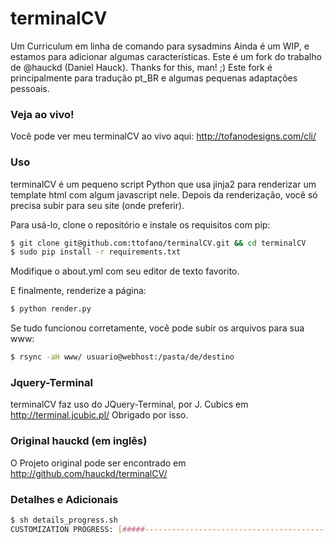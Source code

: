 # terminalCV
Um Curriculum em linha de comando para sysadmins
Ainda é um WIP, e estamos para adicionar algumas características.
Este é um fork do trabalho de @hauckd (Daniel Hauck). Thanks for this, man! ;)
Este fork é principalmente para tradução pt_BR e algumas pequenas adaptações pessoais.

### Veja ao vivo!
Você pode ver meu terminalCV ao vivo aqui: http://tofanodesigns.com/cli/

### Uso
terminalCV é um pequeno script Python que usa jinja2 para renderizar um template html com algum javascript nele. Depois da renderização, você só precisa subir para seu site (onde preferir).

Para usá-lo, clone o repositório e instale os requisitos com pip:
```bash
$ git clone git@github.com:ttofano/terminalCV.git && cd terminalCV
$ sudo pip install -r requirements.txt
```

Modifique o about.yml com seu editor de texto favorito.

E finalmente, renderize a página:
```bash
$ python render.py
```

Se tudo funcionou corretamente, você pode subir os arquivos para sua www:
```bash
$ rsync -aH www/ usuario@webhost:/pasta/de/destino
```

### Jquery-Terminal
terminalCV faz uso do JQuery-Terminal, por J. Cubics em http://terminal.jcubic.pl/
Obrigado por isso.

### Original hauckd (em inglês)
O Projeto original pode ser encontrado em http://github.com/hauckd/terminalCV/

### Detalhes e Adicionais
```bash
$ sh details_progress.sh 
CUSTOMIZATION PROGRESS: [#####---------------------------------------------] 10%
```
